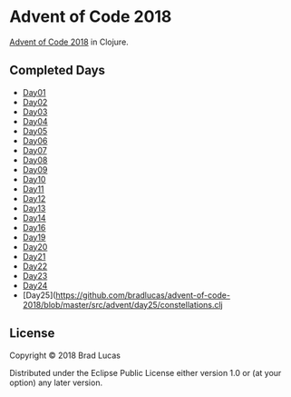 # Advent of Code 2018

[Advent of Code 2018](https://adventofcode.com/2018) in Clojure.

## Completed Days

- [Day01](https://github.com/bradlucas/advent-of-code-2018/blob/master/src/advent/day01/calibration.clj)
- [Day02](https://github.com/bradlucas/advent-of-code-2018/blob/master/src/advent/day02/checksum.clj)
- [Day03](https://github.com/bradlucas/advent-of-code-2018/blob/master/src/advent/day03/overlap.clj)
- [Day04](https://github.com/bradlucas/advent-of-code-2018/blob/master/src/advent/day04/repose.clj)
- [Day05](https://github.com/bradlucas/advent-of-code-2018/blob/master/src/advent/day05/reduction.clj)
- [Day06](https://github.com/bradlucas/advent-of-code-2018/blob/master/src/advent/day06/chronal.clj)
- [Day07](https://github.com/bradlucas/advent-of-code-2018/tree/master/src/advent/day07)
- [Day08](https://github.com/bradlucas/advent-of-code-2018/blob/master/src/advent/day08/license.clj)
- [Day09](https://github.com/bradlucas/advent-of-code-2018/blob/master/src/advent/day09/marbles.clj)
- [Day10](https://github.com/bradlucas/advent-of-code-2018/blob/master/src/advent/day10/stars.clj)
- [Day11](https://github.com/bradlucas/advent-of-code-2018/blob/master/src/advent/day11/fuelcell.clj)
- [Day12](https://github.com/bradlucas/advent-of-code-2018/blob/master/src/advent/day12/plants.clj)
- [Day13](https://github.com/bradlucas/advent-of-code-2018/blob/master/src/advent/day13/carts.clj)
- [Day14](https://github.com/bradlucas/advent-of-code-2018/blob/master/src/advent/day14/recipe.clj)
- [Day16](https://github.com/bradlucas/advent-of-code-2018/blob/master/src/advent/day16/chronal.clj)
- [Day19](https://github.com/bradlucas/advent-of-code-2018/blob/master/src/advent/day19/register.clj)
- [Day20](https://github.com/bradlucas/advent-of-code-2018/blob/master/src/advent/day20/rooms.clj)
- [Day21](https://github.com/bradlucas/advent-of-code-2018/blob/master/src/advent/day21/conversion.clj)
- [Day22](https://github.com/bradlucas/advent-of-code-2018/blob/master/src/advent/day22/modemaze.clj)
- [Day23](https://github.com/bradlucas/advent-of-code-2018/blob/master/src/advent/day23/nanobot.clj)
- [Day24](https://github.com/bradlucas/advent-of-code-2018/blob/master/src/advent/day24/immune.clj)
- [Day25](https://github.com/bradlucas/advent-of-code-2018/blob/master/src/advent/day25/constellations.clj



## License

Copyright © 2018 Brad Lucas

Distributed under the Eclipse Public License either version 1.0 or (at your option) any later version.
